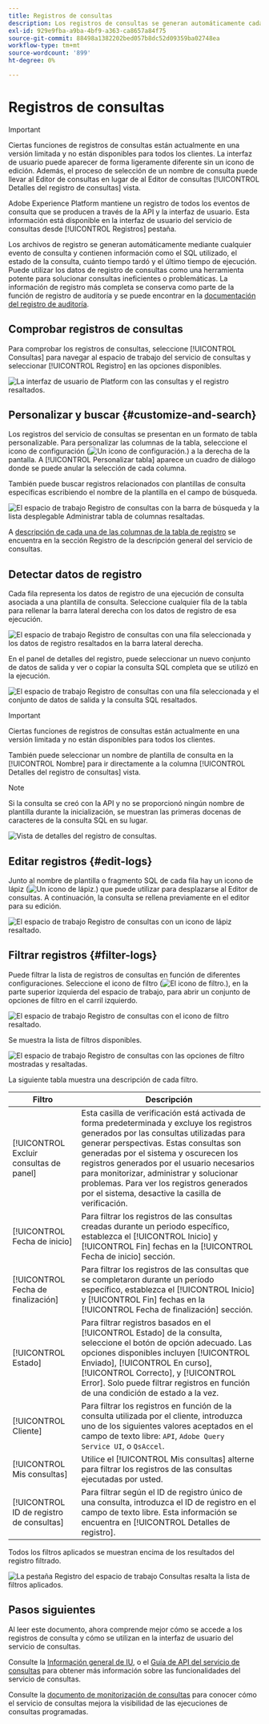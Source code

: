 ```yaml
---
title: Registros de consultas
description: Los registros de consultas se generan automáticamente cada vez que se ejecuta una consulta y están disponibles a través de la interfaz de usuario para ayudar a solucionar problemas. Este documento describe cómo utilizar y navegar por la sección Registros del servicio de consulta de la interfaz de usuario.
exl-id: 929e9fba-a9ba-4bf9-a363-ca8657a84f75
source-git-commit: 88498a1382202bed057b8dc52d09359ba02748ea
workflow-type: tm+mt
source-wordcount: '899'
ht-degree: 0%

---
```


# Registros de consultas

>[!IMPORTANT]
>
>Ciertas funciones de registros de consultas están actualmente en una versión limitada y no están disponibles para todos los clientes. La interfaz de usuario puede aparecer de forma ligeramente diferente sin un icono de edición. Además, el proceso de selección de un nombre de consulta puede llevar al Editor de consultas en lugar de al Editor de consultas [!UICONTROL Detalles del registro de consultas] vista.

Adobe Experience Platform mantiene un registro de todos los eventos de consulta que se producen a través de la API y la interfaz de usuario. Esta información está disponible en la interfaz de usuario del servicio de consultas desde [!UICONTROL Registros] pestaña.

Los archivos de registro se generan automáticamente mediante cualquier evento de consulta y contienen información como el SQL utilizado, el estado de la consulta, cuánto tiempo tardó y el último tiempo de ejecución. Puede utilizar los datos de registro de consultas como una herramienta potente para solucionar consultas ineficientes o problemáticas. La información de registro más completa se conserva como parte de la función de registro de auditoría y se puede encontrar en la [documentación del registro de auditoría](../../landing/governance-privacy-security/audit-logs/overview.md).

## Comprobar registros de consultas

Para comprobar los registros de consultas, seleccione [!UICONTROL Consultas] para navegar al espacio de trabajo del servicio de consultas y seleccionar [!UICONTROL Registro] en las opciones disponibles.

![La interfaz de usuario de Platform con las consultas y el registro resaltados.](../images/ui/query-log/logs.png)

## Personalizar y buscar {#customize-and-search}

Los registros del servicio de consultas se presentan en un formato de tabla personalizable. Para personalizar las columnas de la tabla, seleccione el icono de configuración (![Un icono de configuración.](../images/ui/query-log/settings-icon.png)) a la derecha de la pantalla. A [!UICONTROL Personalizar tabla] aparece un cuadro de diálogo donde se puede anular la selección de cada columna.

También puede buscar registros relacionados con plantillas de consulta específicas escribiendo el nombre de la plantilla en el campo de búsqueda.

![El espacio de trabajo Registro de consultas con la barra de búsqueda y la lista desplegable Administrar tabla de columnas resaltadas.](../images/ui/query-log/customize-logs.png)

A [descripción de cada una de las columnas de la tabla de registro](./overview.md#log) se encuentra en la sección Registro de la descripción general del servicio de consultas.

## Detectar datos de registro

Cada fila representa los datos de registro de una ejecución de consulta asociada a una plantilla de consulta. Seleccione cualquier fila de la tabla para rellenar la barra lateral derecha con los datos de registro de esa ejecución.

![El espacio de trabajo Registro de consultas con una fila seleccionada y los datos de registro resaltados en la barra lateral derecha.](../images/ui/query-log/log-details.png)

En el panel de detalles del registro, puede seleccionar un nuevo conjunto de datos de salida y ver o copiar la consulta SQL completa que se utilizó en la ejecución.

![El espacio de trabajo Registro de consultas con una fila seleccionada y el conjunto de datos de salida y la consulta SQL resaltados.](../images/ui/query-log/edit-output-dataset.png)

>[!IMPORTANT]
>
>Ciertas funciones de registros de consultas están actualmente en una versión limitada y no están disponibles para todos los clientes.

También puede seleccionar un nombre de plantilla de consulta en la [!UICONTROL Nombre] para ir directamente a la columna [!UICONTROL Detalles del registro de consultas] vista.

>[!NOTE]
>
>Si la consulta se creó con la API y no se proporcionó ningún nombre de plantilla durante la inicialización, se muestran las primeras docenas de caracteres de la consulta SQL en su lugar.

![Vista de detalles del registro de consultas.](../images/ui/query-log/query-log-details.png)

## Editar registros {#edit-logs}

Junto al nombre de plantilla o fragmento SQL de cada fila hay un icono de lápiz (![Un icono de lápiz.](../images/ui/query-log/edit-icon.png)) que puede utilizar para desplazarse al Editor de consultas. A continuación, la consulta se rellena previamente en el editor para su edición.

![El espacio de trabajo Registro de consultas con un icono de lápiz resaltado.](../images/ui/query-log/edit-query.png)

## Filtrar registros {#filter-logs}

Puede filtrar la lista de registros de consultas en función de diferentes configuraciones. Seleccione el icono de filtro (![El icono de filtro.](../images/ui/query-log/filter-icon.png)), en la parte superior izquierda del espacio de trabajo, para abrir un conjunto de opciones de filtro en el carril izquierdo.

![El espacio de trabajo Registro de consultas con el icono de filtro resaltado.](../images/ui/query-log/log-filter.png)

Se muestra la lista de filtros disponibles.

![El espacio de trabajo Registro de consultas con las opciones de filtro mostradas y resaltadas.](../images/ui/query-log/log-filter-settings.png)

La siguiente tabla muestra una descripción de cada filtro.

| Filtro | Descripción |
| ------ | ----------- |
| [!UICONTROL Excluir consultas de panel] | Esta casilla de verificación está activada de forma predeterminada y excluye los registros generados por las consultas utilizadas para generar perspectivas. Estas consultas son generadas por el sistema y oscurecen los registros generados por el usuario necesarios para monitorizar, administrar y solucionar problemas. Para ver los registros generados por el sistema, desactive la casilla de verificación. |
| [!UICONTROL Fecha de inicio] | Para filtrar los registros de las consultas creadas durante un periodo específico, establezca el [!UICONTROL Inicio] y [!UICONTROL Fin] fechas en la [!UICONTROL Fecha de inicio] sección. |
| [!UICONTROL Fecha de finalización] | Para filtrar los registros de las consultas que se completaron durante un período específico, establezca el [!UICONTROL Inicio] y [!UICONTROL Fin] fechas en la [!UICONTROL Fecha de finalización] sección. |
| [!UICONTROL Estado] | Para filtrar registros basados en el [!UICONTROL Estado] de la consulta, seleccione el botón de opción adecuado. Las opciones disponibles incluyen [!UICONTROL Enviado], [!UICONTROL En curso], [!UICONTROL Correcto], y [!UICONTROL Error]. Solo puede filtrar registros en función de una condición de estado a la vez. |
| [!UICONTROL Cliente] | Para filtrar los registros en función de la consulta utilizada por el cliente, introduzca uno de los siguientes valores aceptados en el campo de texto libre: `API`, `Adobe Query Service UI`, o `QsAccel`. |
| [!UICONTROL Mis consultas] | Utilice el [!UICONTROL Mis consultas] alterne para filtrar los registros de las consultas ejecutadas por usted. |
| [!UICONTROL ID de registro de consultas] | Para filtrar según el ID de registro único de una consulta, introduzca el ID de registro en el campo de texto libre. Esta información se encuentra en [!UICONTROL Detalles de registro]. |

Todos los filtros aplicados se muestran encima de los resultados del registro filtrado.

![La pestaña Registro del espacio de trabajo Consultas resalta la lista de filtros aplicados.](../images/ui/query-log/applied-log-filters.png)

## Pasos siguientes

Al leer este documento, ahora comprende mejor cómo se accede a los registros de consulta y cómo se utilizan en la interfaz de usuario del servicio de consultas.

Consulte la [Información general de IU](./overview.md), o el [Guía de API del servicio de consultas](../api/getting-started.md) para obtener más información sobre las funcionalidades del servicio de consultas.

Consulte la [documento de monitorización de consultas](./monitor-queries.md) para conocer cómo el servicio de consultas mejora la visibilidad de las ejecuciones de consultas programadas.
